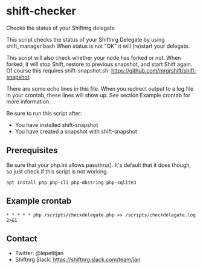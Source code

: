 # shift-checker
Checks the status of your Shiftnrg delegate

This script checks the status of your Shiftnrg Delegate by using shift_manager.bash
When status is not "OK" it will (re)start your delegate.
 
This script will also check whether your node has forked or not. 
When forked, it will stop Shift, restore to previous snapshot, and start Shift again.
Of course this requires shift-snapshot.sh:
	https://github.com/mrgrshift/shift-snapshot
  
There are some echo lines in this file. 
When you redirect output to a log file in your crontab, these lines will show up. 
See section Example crontab for more information.

Be sure to run this script after:
* You have installed shift-snapshot
* You have created a snapshot with shift-snapshot

## Prerequisites
Be sure that your php.ini allows passthru(). It's default that it does though, so just check if this script is not working.
```
apt install php php-cli php-mbstring php-sqlite3
```

## Example crontab
```
* * * * * php /scripts/checkdelegate.php >> /scripts/checkdelegate.log 2>&1
```

## Contact 
* Twitter: @lepetitjan 
* Shiftnrg Slack: https://shiftnrg.slack.com/team/jan 
